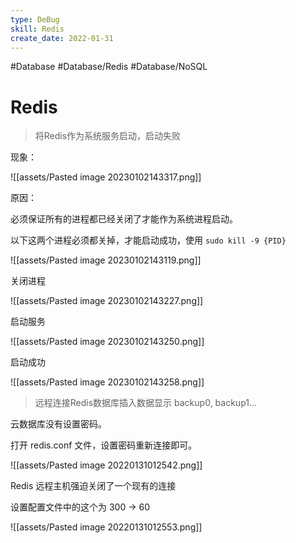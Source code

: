 ```yaml
---
type: DeBug
skill: Redis
create_date: 2022-01-31
---
```


#Database #Database/Redis #Database/NoSQL

# Redis

>  将Redis作为系统服务启动，启动失败

现象：

![[assets/Pasted image 20230102143317.png]]

原因：

必须保证所有的进程都已经关闭了才能作为系统进程启动。

以下这两个进程必须都关掉，才能启动成功，使用 `sudo kill -9 {PID}`

![[assets/Pasted image 20230102143119.png]]

关闭进程

![[assets/Pasted image 20230102143227.png]]

启动服务

![[assets/Pasted image 20230102143250.png]]

启动成功

![[assets/Pasted image 20230102143258.png]]



> 远程连接Redis数据库插入数据显示 backup0, backup1...

云数据库没有设置密码。

打开 redis.conf 文件，设置密码重新连接即可。

![[assets/Pasted image 20220131012542.png]]

Redis 远程主机强迫关闭了一个现有的连接

设置配置文件中的这个为 300 → 60

![[assets/Pasted image 20220131012553.png]]


